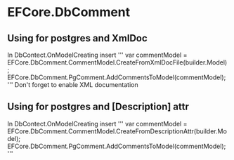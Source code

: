 # EFCore.DbComment

## Using for postgres and XmlDoc

In DbContect.OnModelCreating insert
'''
var commentModel = EFCore.DbComment.CommentModel.CreateFromXmlDocFile(builder.Model);
EFCore.DbComment.PgComment.AddCommentsToModel(commentModel);
'''
Don't forget to enable XML documentation

## Using for postgres and [Description] attr

In DbContect.OnModelCreating insert
'''
var commentModel = EFCore.DbComment.CommentModel.CreateFromDescriptionAttr(builder.Model);
EFCore.DbComment.PgComment.AddCommentsToModel(commentModel);
'''